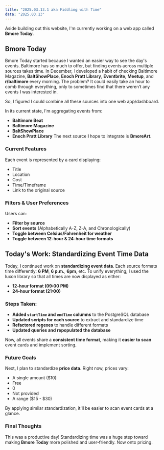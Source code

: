 ```yaml
---
title: "2025.03.13.1 aka Fiddling with Time"
data: "2025.03.13"
---
```


Aside building out this website, I'm currently working on a web app called **Bmore Today**.

## Bmore Today

Bmore Today started because I wanted an easier way to see the day's events. Baltimore has so much to offer, but finding events across multiple sources takes time. In December, I developed a habit of checking Baltimore Magazine, **BaltShowPlace**, **Enoch Pratt Library**, **Eventbrite**, **Meetup**, and **r/baltimore** every morning. The problem? It could easily take an hour to comb through everything, only to sometimes find that there weren’t any events I was interested in.

So, I figured I could combine all these sources into one web app/dashboard.

In its current state, I'm aggregating events from:

- **Baltimore Beat**
- **Baltimore Magazine**
- **BaltShowPlace**
- **Enoch Pratt Library**
The next source I hope to integrate is **BmoreArt**.

### Current Features
Each event is represented by a card displaying:

- Title
- Location
- Cost
- Time/Timeframe
- Link to the original source

### Filters & User Preferences
Users can: 
- **Filter by source**
- **Sort events** (Alphabetically A-Z, Z-A, and Chronologically)
- **Toggle between Celsius/Fahrenheit for weather**
- **Toggle between 12-hour & 24-hour time formats**

## Today's Work: Standardizing Event Time Data

Today, I continued work on **standardizing event data**. Each source formats time differently: **6 PM**, **6 p.m.**, **6pm**, etc. To unify everything, I used the luxon library so that all times are now displayed as either:

- **12-hour format (09:00 PM)**
- **24-hour format (21:00)**

### Steps Taken:
- **Added `startTime` and `endTime` columns** to the PostgreSQL database
- **Updated scripts for each source** to extract and standardize time
- **Refactored regexes** to handle different formats
- **Updated queries and repopulated the database**

Now, all events share a **consistent time format**, making it **easier to scan** event cards and implement sorting.

### Future Goals

Next, I plan to standardize **price data**. Right now, prices vary:

- A single amount ($10)
- Free
- 0
- Not provided
- A range ($15 - $30)

By applying similar standardization, it'll be easier to scan event cards at a glance.

### Final Thoughts
This was a productive day! Standardizing time was a huge step toward making **Bmore Today** more polished and user-friendly. Now onto pricing.